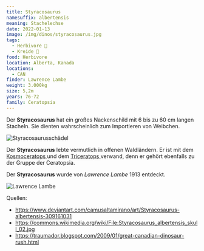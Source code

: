 ```yaml
---
title: Styracosaurus
namesuffix: albertensis
meaning: Stachelechse
date: 2022-01-13
image: /img/dinos/styracosaurus.jpg
tags:
  - Herbivore 🌿
  - Kreide 🦴
food: Herbivore
location: Alberta, Kanada
locations:
  - CAN
finder: Lawrence Lambe
weight: 3.000kg
size: 5,2m
years: 76-72
family: Ceratopsia
---
```

Der **Styracosaurus** hat ein großes Nackenschild mit 6 bis zu 60 cm langen Stacheln. Sie dienten wahrscheinlich zum Importieren von Weibchen.

![Styracosaurusschädel](/img/dinos/styracosaurus-schädel.jpg)

Der **Styracosaurus** lebte vermutlich in offenen Waldländern. Er ist mit dem [Kosmoceratops ](https://dino-fakten.de/dinos/kosmoceratops/)und dem [Triceratops ](https://dino-fakten.de/dinos/triceratops/) verwand, denn er gehört ebenfalls zu der Gruppe der Ceratopsia.

Der **Styracosaurus** wurde von *Lawrence Lambe* 1913 entdeckt.

![Lawrence Lambe](/img/dinos/lawrence-lambe.jfif)

[](https://dino-fakten.de/dinos/triceratops/)

Quellen:

* <https://www.deviantart.com/camusaltamirano/art/Styracosaurus-albertensis-309161031>
* [](https://www.deviantart.com/camusaltamirano/art/Styracosaurus-albertensis-309161031)[](https://commons.wikimedia.org/wiki/File:Styracosaurus_dinosaur.png)<https://commons.wikimedia.org/wiki/File:Styracosaurus_albertensis_skull_02.jpg>
* <https://traumador.blogspot.com/2009/01/great-canadian-dinosaur-rush.html>